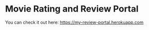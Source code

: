 # Movie Rating and Review Portal

You can check it out here: https://my-review-portal.herokuapp.com
